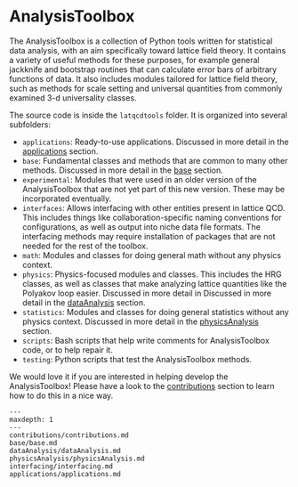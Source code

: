 AnalysisToolbox
===========

The AnalysisToolbox is a collection of Python tools written for statistical data analysis, with an aim specifically 
toward lattice field theory. It contains a variety of useful methods for these purposes, for example general jackknife 
and bootstrap routines that can calculate error bars of arbitrary functions of data. It also includes modules tailored 
for lattice field theory, such as methods for scale setting and universal quantities from commonly examined 
3-d universality classes.

The source code is inside the `latqcdtools` folder. It is organized into several subfolders:
- `applications`: Ready-to-use applications.
   Discussed in more detail in the [applications](applications/applications.md) section.
- `base`: Fundamental classes and methods that are common to many other methods. 
   Discussed in more detail in the [base](base/base.md) section.
- `experimental`: Modules that were used in an older version of the AnalysisToolbox that are not yet part of this new
   version. These may be incorporated eventually.
- `interfaces`: Allows interfacing with other entities present in lattice QCD. This includes things like
   collaboration-specific naming conventions for configurations, as well as output into niche data file formats.
   The interfacing methods may require installation of packages that are not needed for the rest of the toolbox.
- `math`: Modules and classes for doing general math without any physics context.
- `physics`: Physics-focused modules and classes. This includes the HRG classes, as well as classes that make analyzing
   lattice quantities like the Polyakov loop easier. Discussed in more detail in
   Discussed in more detail in the [dataAnalysis](dataAnalysis/dataAnalysis.md) section.
- `statistics`: Modules and classes for doing general statistics without any physics context.
   Discussed in more detail in the [physicsAnalysis](physicsAnalysis/physicsAnalysis.md) section.
- `scripts`: Bash scripts that help write comments for AnalysisToolbox code, or to help repair it.
- `testing`: Python scripts that test the AnalysisToolbox methods.

We would love it if you are interested in helping develop the AnalysisToolbox! Please have a look to the
[contributions](contributions/contributions.md) section to learn how to do this in a nice way.

```{toctree}
---
maxdepth: 1
---
contributions/contributions.md
base/base.md
dataAnalysis/dataAnalysis.md
physicsAnalysis/physicsAnalysis.md
interfacing/interfacing.md
applications/applications.md
```

